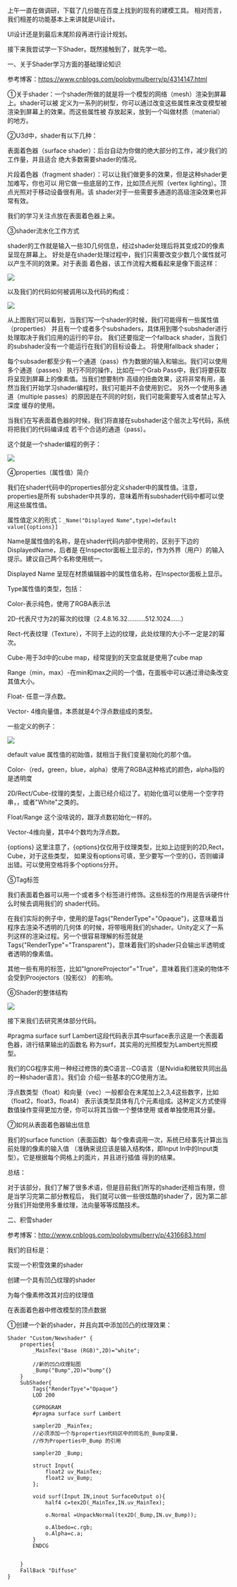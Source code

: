 上午一直在做调研，下载了几份能在百度上找到的现有的建模工具。
相对而言，我们相差的功能基本上来讲就是UI设计。

UI设计还是到最后末尾阶段再进行设计规划。

接下来我尝试学一下Shader。既然接触到了，就先学一哈。

一、关于Shader学习方面的基础理论知识

参考博客：https://www.cnblogs.com/polobymulberry/p/4314147.html

①关于shader：一个shader所做的就是将一个模型的网络（mesh）渲染到屏幕上。shader可以被
定义为一系列的树型，你可以通过改变这些属性来改变模型被渲染到屏幕上的效果。而这些属性被
存放起来，放到一个叫做材质（material）的地方。

②U3d中，shader有以下几种：

表面着色器（surface shader）：后台自动为你做的绝大部分的工作，减少我们的工作量，并且适合
绝大多数需要shader的情况。

片段着色器（fragment shader）：可以让我们做更多的效果，但是这种shader更加难写，你也可以
用它做一些底层的工作，比如顶点光照（vertex lighting）。顶点光照对于移动设备很有用。该
shader对于一些需要多通道的高级渲染效果也非常有效。

我们的学习关注点放在表面着色器上来。

③shader流水化工作方式

shader的工作就是输入一些3D几何信息，经过shader处理后将其变成2D的像素呈现在屏幕上。
好处是在shader处理过程中，我们只需要改变少数几个属性就可以产生不同的效果。对于表面
着色器，该工作流程大概看起来是像下面这样：

![](https://images0.cnblogs.com/blog/715314/201503/042033284453518.png)

以及我们的代码如何被调用以及代码的构成：

![](https://images0.cnblogs.com/blog/715314/201503/042033293051389.png)

从上图我们可以看到，当我们写一个shader的时候，我们可能得有一些属性值（properties）
并且有一个或者多个subshaders，具体用到哪个subshader进行处理取决于我们应用的运行的平台。
我们还要指定一个fallback shader，当我们的subshader没有一个能运行在我们的目标设备上。
将使用fallback shader；

每个subsader都至少有一个通道（pass）作为数据的输入和输出。我们可以使用多个通道（passes）
执行不同的操作，比如在一个Grab Pass中，我们将要获取将呈现到屏幕上的像素值。当我们想要制作
高级的扭曲效果，这将非常有用，虽然当我们开始学习shader编程时，我们可能并不会使用到它。
另外一个使用多通道（multiple passes）的原因是在不同的时刻，我们可能需要写入或者禁止写入深度
缓存的使用。

当我们在写表面着色器的时候，我们将直接在subshader这个层次上写代码，系统将把我们的代码编译成
若干个合适的通道（pass）。

这个就是一个shader编程的例子：

![](https://images0.cnblogs.com/blog/715314/201503/042033302277473.png)

④properties（属性值）简介

我们在shader代码中的properties部分定义shader中的属性值。注意，properties是所有
subshader中共享的，意味着所有subshader代码中都可以使用这些属性值。

属性值定义的形式：`_Name("Displayed Name",type)=default value[{options}]`

Name是属性值的名称，是在shader代码内部中使用的，区别于下边的DisplayedName，后者是
在Inspector面板上显示的，作为外界（用户）的输入提示。建议自己两个名称使用统一。

Displayed Name 呈现在材质编辑器中的属性值名称，在Inspector面板上显示。

Type属性值的类型，包括：

Color-表示纯色，使用了RGBA表示法

2D-代表尺寸为2的幂次的纹理（2.4.8.16.32..........512.1024......）

Rect-代表纹理（Texture），不同于上边的纹理，此处纹理的大小不一定是2的幂次。

Cube-用于3d中的cube map，经常提到的天空盒就是使用了cube map

Range（min，max）-在min和max之间的一个值，在面板中可以通过滑动条改变其值大小。

Float- 任意一浮点数。

Vector- 4维向量值，本质就是4个浮点数组成的类型。

一些定义的例子：

![](https://images0.cnblogs.com/blog/715314/201503/042119256499310.png)

default value 属性值的初始值，就相当于我们变量初始化的那个值。

Color-（red，green，blue，alpha）使用了RGBA这种格式的颜色，alpha指的是透明度

2D/Rect/Cube-纹理的类型，上面已经介绍过了。初始化值可以使用一个空字符串，，或者"White"之类的。

Float/Range 这个没啥说的，跟浮点数初始化一样的。

Vector-4维向量，其中4个数均为浮点数。

{options} 这里注意了，{options}仅仅用于纹理类型，比如上边提到的2D,Rect，Cube，对于这些类型，
如果没有options可填，至少要写一个空的{}，否则编译出错。可以使用空格将多个options分开。

⑤Tag标签

我们表面着色器可以用一个或者多个标签进行修饰。这些标签的作用是告诉硬件什么时候去调用我们的
shader代码。

在我们实际的例子中，使用的是Tags{"RenderType"="Opaque"}，这意味着当程序去渲染不透明的几何体
的时候，将带哦用我们的shader。Unity定义了一系列这样的渲染过程。另一个很容易理解的标签就是
Tags{"RenderType"="Transparent"}，意味着我们的shader只会输出半透明或者透明的像素值。

其他一些有用的标签，比如"IgnoreProjector"="True"，意味着我们渲染的物体不会受到Proojectors（投影仪）
的影响。

⑥Shader的整体结构

![](https://images0.cnblogs.com/blog/715314/201503/042119294614678.png)

接下来我们去研究黑体部分代码。

#pragma surface surf Lambert这段代码表示其中surface表示这是一个表面着色器，进行结果输出的函数名
称为surf，其实用的光照模型为Lambert光照模型。

我们的CG程序实用一种经过修饰的类C语言--CG语言（是Nvidia和微软共同出品的一种shader语言）。我们会
介绍一些基本的CG使用方法。

浮点数类型（float）和向量（vec）一般都会在末尾加上2,3,4这些数字，比如（float2，float3，float4）
表示该类型具体有几个元素组成。这种定义方式使得数值操作变得更加方便，你可以将其当做一个整体使用
或者单独使用其分量。

⑦如何从表面着色器输出信息

我们的surface function（表面函数）每个像素调用一次，系统已经事先计算出当前处理的像素的输入值
（准确来说应该是输入结构体，即Input In中的Input类型）。它是根据每个网格上的面片，并且进行插值
得到的结果。

总结：

对于该部分，我们了解了很多术语，但是目前我们所写的shader还相当有限，但是当学习完第二部分教程后，
我们就可以做一些很炫酷的shader了，因为第二部分我们开始使用多重纹理，法向量等等炫酷技术。


二、积雪shader

参考博客：http://www.cnblogs.com/polobymulberry/p/4316683.html

我们的目标是：

实现一个积雪效果的shader

创建一个具有凹凸纹理的shader

为每个像素修改其对应的纹理值

在表面着色器中修改模型的顶点数据

①创建一个新的shader，并且向其中添加凹凸的纹理效果：

```
Shader "Custom/Newshader" {
	properties{
		_MainTex("Base (RGB)",2D)="white";

		//新的凹凸纹理贴图
		_Bump("Bump",2D)="bump"{}
	}
	SubShader{
		Tags{"RenderTpye"="Opaque"}
		LOD 200
		
		CGPROGRAM
		#pragma surface surf Lambert
		 
		sampler2D _MainTex;
		//必须添加一个与properties代码区中的同名的_Bump变量，
		//作为Properties中_Bump 的引用

		sampler2D _Bump;

		struct Input{
			float2 uv_MainTex;
			float2 uv_Bump;
		};

		void surf(Input IN,inout SurfaceOutput o){
			half4 c=tex2D(_MainTex,IN.uv_MainTex);

			o.Normal =UnpackNormal(tex2D(_Bump,IN.uv_Bump));

			o.Albedo=c.rgb;
			o.Alpha=c.a;
		}
		ENDCG


	}
	FallBack "Diffuse"
}

```










































